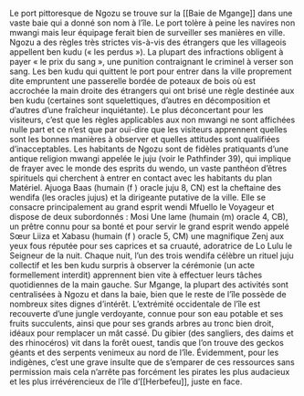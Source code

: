 Le port pittoresque de Ngozu se trouve sur la [[Baie de Mgange]] dans une vaste baie qui a donné son nom à l’île. Le port tolère à peine les navires non mwangi mais leur équipage ferait bien de surveiller ses manières en ville. Ngozu a des règles très strictes vis-à-vis des étrangers que les villageois appellent ben kudu (« les perdus »). La plupart des infractions obligent à payer « le prix du sang », une punition contraignant le criminel à verser son sang. Les ben kudu qui quittent le port pour entrer dans la ville proprement dite empruntent une passerelle bordée de poteaux de bois où est accrochée la main droite des étrangers qui ont brisé une règle destinée aux ben kudu (certaines sont squelettiques, d’autres en décomposition et d’autres d’une fraîcheur inquiétante). Le plus déconcertant pour les visiteurs, c’est que les règles applicables aux non mwangi ne sont affichées nulle part et ce n’est que par ouï-dire que les visiteurs apprennent quelles sont les bonnes manières à observer et quelles attitudes sont qualifiées d’inacceptables. Les habitants de Ngozu sont de fidèles pratiquants d’une antique religion mwangi appelée le juju (voir le Pathfinder 39), qui implique de frayer avec le monde des esprits du wendo, un vaste panthéon d’êtres spirituels qui cherchent à entrer en contact avec les habitants du plan Matériel. Ajuoga Baas (humain (f ) oracle juju 8, CN) est la cheftaine des wendifa (les oracles jujus) et la dirigeante putative de la ville. Elle se consacre principalement au grand esprit wendi Mfuello le Voyageur et dispose de deux subordonnés : Mosi Une lame (humain (m) oracle 4, CB), un prêtre connu pour sa bonté et pour servir le grand esprit wendo appelé Sœur Liiza et Xabasu (humain (f ) oracle 5, CM) une magnifique Zenj aux yeux fous réputée pour ses caprices et sa cruauté, adoratrice de Lo Lulu le Seigneur de la nuit. Chaque nuit, l’un des trois wendifa célèbre un rituel juju collectif et les ben kudu surpris à observer la cérémonie (un acte formellement interdit) apprennent bien vite à effectuer leurs tâches quotidiennes de la main gauche. Sur Mgange, la plupart des activités sont centralisées
à Ngozu et dans la baie, bien que le reste de l’île possède de nombreux sites dignes d’intérêt. L’extrémité occidentale de l’île est recouverte d’une jungle verdoyante, connue pour son eau potable et ses fruits succulents, ainsi que pour ses grands arbres au tronc bien droit, idéaux pour remplacer un mât cassé. Du gibier (des sangliers, des daims et des rhinocéros) vit dans la forêt ouest, tandis que l’on trouve des geckos géants et des serpents venimeux au nord de l’île. Évidemment, pour les indigènes, c’est une grave insulte que de s’emparer de ces ressources sans permission mais cela n’arrête pas forcément les pirates les plus audacieux et les plus irrévérencieux de l’île d’[[Herbefeu]], juste en face.